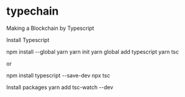 # typechain

Making a Blockchain by Typescript

Install Typescript

npm install --global yarn
yarn init
yarn global add typescript
yarn tsc

or

npm install typescript --save-dev
npx tsc

Install packages
yarn add tsc-watch --dev
